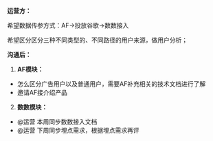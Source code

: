 **运营方：**

希望数据传参方式：AF->投放谷歌->数数接入

希望区分区分三种不同类型的、不同路径的用户来源，做用户分析；



**沟通后：**

1. **AF模块：**
+ 怎么区分广告用户以及普通用户，需要AF补充相关的技术文档进行了解
+ 邀请AF接介绍产品
2. **数数模块：**
+ @运营  本周同步数数接入文档
+ @运营  下周同步埋点需求，根据埋点需求再评



